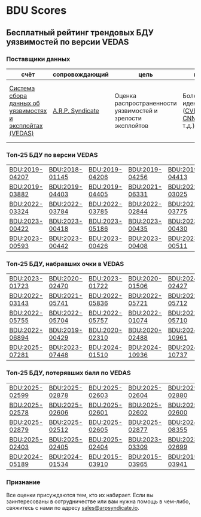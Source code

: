 
# BDU Scores
## Бесплатный рейтинг трендовых БДУ уязвимостей по версии VEDAS

### Поставщики данных
| счёт | cопровождающий | цель | покрытие | определение | частота |
| ----- | ---------- | ------- | -------- | ----------- | --------- |
| [Система сбора данных об уязвимостях и эксплойтах (VEDAS)](https://vedas.arpsyndicate.io) | [A.R.P. Syndicate](https://www.arpsyndicate.io) | Оценка распространенности уязвимостей и зрелости эксплойтов | Более 150 идентификаторов ([CVE](https://github.com/ARPSyndicate/cve-scores), [EUVD](https://github.com/ARPSyndicate/euvd-scores), [CNNVD](https://github.com/ARPSyndicate/cnnvd-scores), [BDU](https://github.com/ARPSyndicate/bdu-scores) и т.д.) | Аналитические данные с открытым исходным кодом (OSINT), полученные от [Exploit Observer](https://www.exploit.observer) | 12-16 часов |



<h3>Топ-25 БДУ по версии VEDAS</h3>

<table>
  <tr>
    <td><a href='https://vedas.arpsyndicate.io/?vuln=BDU:2019-04207'>BDU:2019-04207</a></td>
    <td><a href='https://vedas.arpsyndicate.io/?vuln=BDU:2018-01145'>BDU:2018-01145</a></td>
    <td><a href='https://vedas.arpsyndicate.io/?vuln=BDU:2019-04206'>BDU:2019-04206</a></td>
    <td><a href='https://vedas.arpsyndicate.io/?vuln=BDU:2019-04256'>BDU:2019-04256</a></td>
    <td><a href='https://vedas.arpsyndicate.io/?vuln=BDU:2019-04413'>BDU:2019-04413</a></td>
  </tr>
  <tr>
    <td><a href='https://vedas.arpsyndicate.io/?vuln=BDU:2019-03882'>BDU:2019-03882</a></td>
    <td><a href='https://vedas.arpsyndicate.io/?vuln=BDU:2019-04403'>BDU:2019-04403</a></td>
    <td><a href='https://vedas.arpsyndicate.io/?vuln=BDU:2019-04405'>BDU:2019-04405</a></td>
    <td><a href='https://vedas.arpsyndicate.io/?vuln=BDU:2021-06331'>BDU:2021-06331</a></td>
    <td><a href='https://vedas.arpsyndicate.io/?vuln=BDU:2022-03025'>BDU:2022-03025</a></td>
  </tr>
  <tr>
    <td><a href='https://vedas.arpsyndicate.io/?vuln=BDU:2022-03324'>BDU:2022-03324</a></td>
    <td><a href='https://vedas.arpsyndicate.io/?vuln=BDU:2022-03784'>BDU:2022-03784</a></td>
    <td><a href='https://vedas.arpsyndicate.io/?vuln=BDU:2022-03785'>BDU:2022-03785</a></td>
    <td><a href='https://vedas.arpsyndicate.io/?vuln=BDU:2022-02844'>BDU:2022-02844</a></td>
    <td><a href='https://vedas.arpsyndicate.io/?vuln=BDU:2022-03775'>BDU:2022-03775</a></td>
  </tr>
  <tr>
    <td><a href='https://vedas.arpsyndicate.io/?vuln=BDU:2023-00422'>BDU:2023-00422</a></td>
    <td><a href='https://vedas.arpsyndicate.io/?vuln=BDU:2023-00418'>BDU:2023-00418</a></td>
    <td><a href='https://vedas.arpsyndicate.io/?vuln=BDU:2023-05186'>BDU:2023-05186</a></td>
    <td><a href='https://vedas.arpsyndicate.io/?vuln=BDU:2023-00435'>BDU:2023-00435</a></td>
    <td><a href='https://vedas.arpsyndicate.io/?vuln=BDU:2023-00430'>BDU:2023-00430</a></td>
  </tr>
  <tr>
    <td><a href='https://vedas.arpsyndicate.io/?vuln=BDU:2023-00593'>BDU:2023-00593</a></td>
    <td><a href='https://vedas.arpsyndicate.io/?vuln=BDU:2023-00442'>BDU:2023-00442</a></td>
    <td><a href='https://vedas.arpsyndicate.io/?vuln=BDU:2023-00426'>BDU:2023-00426</a></td>
    <td><a href='https://vedas.arpsyndicate.io/?vuln=BDU:2023-00408'>BDU:2023-00408</a></td>
    <td><a href='https://vedas.arpsyndicate.io/?vuln=BDU:2023-00511'>BDU:2023-00511</a></td>
  </tr>
</table>


<h3>Топ-25 БДУ, набравших очки в VEDAS</h3>

<table>
  <tr>
    <td><a href='https://vedas.arpsyndicate.io/?vuln=BDU:2023-01723'>BDU:2023-01723</a></td>
    <td><a href='https://vedas.arpsyndicate.io/?vuln=BDU:2020-02470'>BDU:2020-02470</a></td>
    <td><a href='https://vedas.arpsyndicate.io/?vuln=BDU:2023-01722'>BDU:2023-01722</a></td>
    <td><a href='https://vedas.arpsyndicate.io/?vuln=BDU:2020-01506'>BDU:2020-01506</a></td>
    <td><a href='https://vedas.arpsyndicate.io/?vuln=BDU:2024-02427'>BDU:2024-02427</a></td>
  </tr>
  <tr>
    <td><a href='https://vedas.arpsyndicate.io/?vuln=BDU:2022-03143'>BDU:2022-03143</a></td>
    <td><a href='https://vedas.arpsyndicate.io/?vuln=BDU:2021-05741'>BDU:2021-05741</a></td>
    <td><a href='https://vedas.arpsyndicate.io/?vuln=BDU:2022-05836'>BDU:2022-05836</a></td>
    <td><a href='https://vedas.arpsyndicate.io/?vuln=BDU:2022-05721'>BDU:2022-05721</a></td>
    <td><a href='https://vedas.arpsyndicate.io/?vuln=BDU:2022-05712'>BDU:2022-05712</a></td>
  </tr>
  <tr>
    <td><a href='https://vedas.arpsyndicate.io/?vuln=BDU:2022-05755'>BDU:2022-05755</a></td>
    <td><a href='https://vedas.arpsyndicate.io/?vuln=BDU:2022-05704'>BDU:2022-05704</a></td>
    <td><a href='https://vedas.arpsyndicate.io/?vuln=BDU:2022-05757'>BDU:2022-05757</a></td>
    <td><a href='https://vedas.arpsyndicate.io/?vuln=BDU:2022-01074'>BDU:2022-01074</a></td>
    <td><a href='https://vedas.arpsyndicate.io/?vuln=BDU:2022-05710'>BDU:2022-05710</a></td>
  </tr>
  <tr>
    <td><a href='https://vedas.arpsyndicate.io/?vuln=BDU:2022-06894'>BDU:2022-06894</a></td>
    <td><a href='https://vedas.arpsyndicate.io/?vuln=BDU:2019-00429'>BDU:2019-00429</a></td>
    <td><a href='https://vedas.arpsyndicate.io/?vuln=BDU:2020-02310'>BDU:2020-02310</a></td>
    <td><a href='https://vedas.arpsyndicate.io/?vuln=BDU:2020-02488'>BDU:2020-02488</a></td>
    <td><a href='https://vedas.arpsyndicate.io/?vuln=BDU:2024-10961'>BDU:2024-10961</a></td>
  </tr>
  <tr>
    <td><a href='https://vedas.arpsyndicate.io/?vuln=BDU:2025-07281'>BDU:2025-07281</a></td>
    <td><a href='https://vedas.arpsyndicate.io/?vuln=BDU:2023-07448'>BDU:2023-07448</a></td>
    <td><a href='https://vedas.arpsyndicate.io/?vuln=BDU:2024-01510'>BDU:2024-01510</a></td>
    <td><a href='https://vedas.arpsyndicate.io/?vuln=BDU:2024-10936'>BDU:2024-10936</a></td>
    <td><a href='https://vedas.arpsyndicate.io/?vuln=BDU:2024-10737'>BDU:2024-10737</a></td>
  </tr>
</table>


<h3>Топ-25 БДУ, потерявших балл по VEDAS</h3>

<table>
  <tr>
    <td><a href='https://vedas.arpsyndicate.io/?vuln=BDU:2025-02599'>BDU:2025-02599</a></td>
    <td><a href='https://vedas.arpsyndicate.io/?vuln=BDU:2025-02878'>BDU:2025-02878</a></td>
    <td><a href='https://vedas.arpsyndicate.io/?vuln=BDU:2025-02603'>BDU:2025-02603</a></td>
    <td><a href='https://vedas.arpsyndicate.io/?vuln=BDU:2025-02604'>BDU:2025-02604</a></td>
    <td><a href='https://vedas.arpsyndicate.io/?vuln=BDU:2025-02880'>BDU:2025-02880</a></td>
  </tr>
  <tr>
    <td><a href='https://vedas.arpsyndicate.io/?vuln=BDU:2025-02578'>BDU:2025-02578</a></td>
    <td><a href='https://vedas.arpsyndicate.io/?vuln=BDU:2025-02606'>BDU:2025-02606</a></td>
    <td><a href='https://vedas.arpsyndicate.io/?vuln=BDU:2025-02601'>BDU:2025-02601</a></td>
    <td><a href='https://vedas.arpsyndicate.io/?vuln=BDU:2025-02602'>BDU:2025-02602</a></td>
    <td><a href='https://vedas.arpsyndicate.io/?vuln=BDU:2025-02600'>BDU:2025-02600</a></td>
  </tr>
  <tr>
    <td><a href='https://vedas.arpsyndicate.io/?vuln=BDU:2025-02879'>BDU:2025-02879</a></td>
    <td><a href='https://vedas.arpsyndicate.io/?vuln=BDU:2025-02512'>BDU:2025-02512</a></td>
    <td><a href='https://vedas.arpsyndicate.io/?vuln=BDU:2025-02605'>BDU:2025-02605</a></td>
    <td><a href='https://vedas.arpsyndicate.io/?vuln=BDU:2025-02877'>BDU:2025-02877</a></td>
    <td><a href='https://vedas.arpsyndicate.io/?vuln=BDU:2024-08355'>BDU:2024-08355</a></td>
  </tr>
  <tr>
    <td><a href='https://vedas.arpsyndicate.io/?vuln=BDU:2025-02403'>BDU:2025-02403</a></td>
    <td><a href='https://vedas.arpsyndicate.io/?vuln=BDU:2025-02405'>BDU:2025-02405</a></td>
    <td><a href='https://vedas.arpsyndicate.io/?vuln=BDU:2025-02404'>BDU:2025-02404</a></td>
    <td><a href='https://vedas.arpsyndicate.io/?vuln=BDU:2023-03309'>BDU:2023-03309</a></td>
    <td><a href='https://vedas.arpsyndicate.io/?vuln=BDU:2023-02699'>BDU:2023-02699</a></td>
  </tr>
  <tr>
    <td><a href='https://vedas.arpsyndicate.io/?vuln=BDU:2024-05189'>BDU:2024-05189</a></td>
    <td><a href='https://vedas.arpsyndicate.io/?vuln=BDU:2024-01534'>BDU:2024-01534</a></td>
    <td><a href='https://vedas.arpsyndicate.io/?vuln=BDU:2015-03910'>BDU:2015-03910</a></td>
    <td><a href='https://vedas.arpsyndicate.io/?vuln=BDU:2015-03965'>BDU:2015-03965</a></td>
    <td><a href='https://vedas.arpsyndicate.io/?vuln=BDU:2015-03941'>BDU:2015-03941</a></td>
  </tr>
</table>


### Признание
Все оценки присуждаются тем, кто их набирает.
Если вы заинтересованы в сотрудничестве или вам нужна помощь в чем-либо, свяжитесь с нами по адресу [sales@arpsyndicate.io](mailto:sales@arpsyndicate.io).


